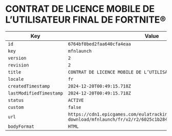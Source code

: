 # CONTRAT DE LICENCE MOBILE DE L’UTILISATEUR FINAL DE FORTNITE®

| Key | Value |
| --- | ----- |
| `id` | `6764bf0bed2faa640cfa4eaa` |
| `key` | `mfnlaunch` |
| `version` | `2` |
| `revision` | `2` |
| `title` | `CONTRAT DE LICENCE MOBILE DE L’UTILISATEUR FINAL DE FORTNITE®` |
| `locale` | `fr` |
| `createdTimestamp` | `2024-12-20T00:49:15.718Z` |
| `lastModifiedTimestamp` | `2024-12-20T00:49:15.718Z` |
| `status` | `ACTIVE` |
| `custom` | `false` |
| `url` | `https://cdn1.epicgames.com/eulatracking-download/mfnlaunch/fr/v2/r2/6025c1b28418732730f22e6a396368d2.pdf` |
| `bodyFormat` | `HTML` |
